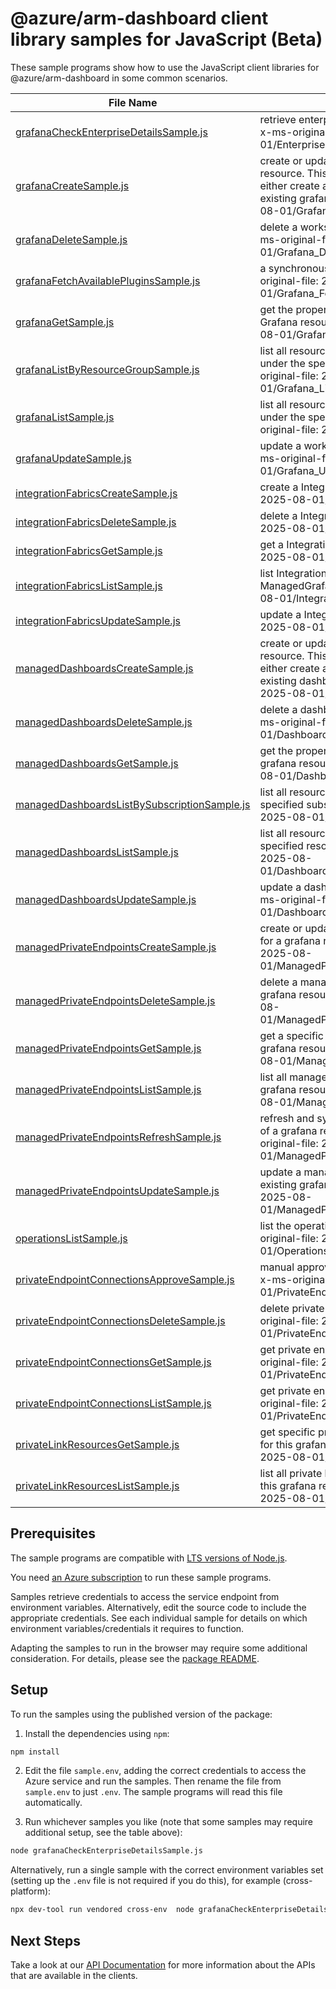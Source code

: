 # @azure/arm-dashboard client library samples for JavaScript (Beta)

These sample programs show how to use the JavaScript client libraries for @azure/arm-dashboard in some common scenarios.

| **File Name**                                                                             | **Description**                                                                                                                                                                                                    |
| ----------------------------------------------------------------------------------------- | ------------------------------------------------------------------------------------------------------------------------------------------------------------------------------------------------------------------ |
| [grafanaCheckEnterpriseDetailsSample.js][grafanacheckenterprisedetailssample]             | retrieve enterprise add-on details information x-ms-original-file: 2025-08-01/EnterpriseDetails_Post.json                                                                                                  |
| [grafanaCreateSample.js][grafanacreatesample]                                             | create or update a workspace for Grafana resource. This API is idempotent, so user can either create a new grafana or update an existing grafana. x-ms-original-file: 2025-08-01/Grafana_Create.json       |
| [grafanaDeleteSample.js][grafanadeletesample]                                             | delete a workspace for Grafana resource. x-ms-original-file: 2025-08-01/Grafana_Delete.json                                                                                                                |
| [grafanaFetchAvailablePluginsSample.js][grafanafetchavailablepluginssample]               | a synchronous resource action. x-ms-original-file: 2025-08-01/Grafana_FetchAvailablePlugins.json                                                                                                           |
| [grafanaGetSample.js][grafanagetsample]                                                   | get the properties of a specific workspace for Grafana resource. x-ms-original-file: 2025-08-01/Grafana_Get.json                                                                                           |
| [grafanaListByResourceGroupSample.js][grafanalistbyresourcegroupsample]                   | list all resources of workspaces for Grafana under the specified resource group. x-ms-original-file: 2025-08-01/Grafana_ListByResourceGroup.json                                                           |
| [grafanaListSample.js][grafanalistsample]                                                 | list all resources of workspaces for Grafana under the specified subscription. x-ms-original-file: 2025-08-01/Grafana_List.json                                                                            |
| [grafanaUpdateSample.js][grafanaupdatesample]                                             | update a workspace for Grafana resource. x-ms-original-file: 2025-08-01/Grafana_Update.json                                                                                                                |
| [integrationFabricsCreateSample.js][integrationfabricscreatesample]                       | create a IntegrationFabric x-ms-original-file: 2025-08-01/IntegrationFabrics_Create.json                                                                                                                   |
| [integrationFabricsDeleteSample.js][integrationfabricsdeletesample]                       | delete a IntegrationFabric x-ms-original-file: 2025-08-01/IntegrationFabrics_Delete.json                                                                                                                   |
| [integrationFabricsGetSample.js][integrationfabricsgetsample]                             | get a IntegrationFabric x-ms-original-file: 2025-08-01/IntegrationFabrics_Get.json                                                                                                                         |
| [integrationFabricsListSample.js][integrationfabricslistsample]                           | list IntegrationFabric resources by ManagedGrafana x-ms-original-file: 2025-08-01/IntegrationFabrics_List.json                                                                                             |
| [integrationFabricsUpdateSample.js][integrationfabricsupdatesample]                       | update a IntegrationFabric x-ms-original-file: 2025-08-01/IntegrationFabrics_Update.json                                                                                                                   |
| [managedDashboardsCreateSample.js][manageddashboardscreatesample]                         | create or update a dashboard for grafana resource. This API is idempotent, so user can either create a new dashboard or update an existing dashboard. x-ms-original-file: 2025-08-01/Dashboard_Create.json |
| [managedDashboardsDeleteSample.js][manageddashboardsdeletesample]                         | delete a dashboard for Grafana resource. x-ms-original-file: 2025-08-01/Dashboard_Delete.json                                                                                                              |
| [managedDashboardsGetSample.js][manageddashboardsgetsample]                               | get the properties of a specific dashboard for grafana resource. x-ms-original-file: 2025-08-01/Dashboard_Get.json                                                                                         |
| [managedDashboardsListBySubscriptionSample.js][manageddashboardslistbysubscriptionsample] | list all resources of dashboards under the specified subscription. x-ms-original-file: 2025-08-01/Dashboard_List.json                                                                                      |
| [managedDashboardsListSample.js][manageddashboardslistsample]                             | list all resources of dashboards under the specified resource group. x-ms-original-file: 2025-08-01/Dashboard_ListByResourceGroup.json                                                                     |
| [managedDashboardsUpdateSample.js][manageddashboardsupdatesample]                         | update a dashboard for Grafana resource. x-ms-original-file: 2025-08-01/Dashboard_Update.json                                                                                                              |
| [managedPrivateEndpointsCreateSample.js][managedprivateendpointscreatesample]             | create or update a managed private endpoint for a grafana resource. x-ms-original-file: 2025-08-01/ManagedPrivateEndpoints_Create.json                                                                     |
| [managedPrivateEndpointsDeleteSample.js][managedprivateendpointsdeletesample]             | delete a managed private endpoint for a grafana resource. x-ms-original-file: 2025-08-01/ManagedPrivateEndpoints_Delete.json                                                                               |
| [managedPrivateEndpointsGetSample.js][managedprivateendpointsgetsample]                   | get a specific managed private endpoint of a grafana resource. x-ms-original-file: 2025-08-01/ManagedPrivateEndpoints_Get.json                                                                             |
| [managedPrivateEndpointsListSample.js][managedprivateendpointslistsample]                 | list all managed private endpoints of a grafana resource. x-ms-original-file: 2025-08-01/ManagedPrivateEndpoints_List.json                                                                                 |
| [managedPrivateEndpointsRefreshSample.js][managedprivateendpointsrefreshsample]           | refresh and sync managed private endpoints of a grafana resource to latest state. x-ms-original-file: 2025-08-01/ManagedPrivateEndpoints_Refresh.json                                                      |
| [managedPrivateEndpointsUpdateSample.js][managedprivateendpointsupdatesample]             | update a managed private endpoint for an existing grafana resource. x-ms-original-file: 2025-08-01/ManagedPrivateEndpoints_Patch.json                                                                      |
| [operationsListSample.js][operationslistsample]                                           | list the operations for the provider x-ms-original-file: 2025-08-01/Operations_List.json                                                                                                                   |
| [privateEndpointConnectionsApproveSample.js][privateendpointconnectionsapprovesample]     | manual approve private endpoint connection x-ms-original-file: 2025-08-01/PrivateEndpointConnections_Approve.json                                                                                          |
| [privateEndpointConnectionsDeleteSample.js][privateendpointconnectionsdeletesample]       | delete private endpoint connection x-ms-original-file: 2025-08-01/PrivateEndpointConnections_Delete.json                                                                                                   |
| [privateEndpointConnectionsGetSample.js][privateendpointconnectionsgetsample]             | get private endpoint connections. x-ms-original-file: 2025-08-01/PrivateEndpointConnections_Get.json                                                                                                       |
| [privateEndpointConnectionsListSample.js][privateendpointconnectionslistsample]           | get private endpoint connection x-ms-original-file: 2025-08-01/PrivateEndpointConnections_List.json                                                                                                        |
| [privateLinkResourcesGetSample.js][privatelinkresourcesgetsample]                         | get specific private link resource information for this grafana resource x-ms-original-file: 2025-08-01/PrivateLinkResources_Get.json                                                                      |
| [privateLinkResourcesListSample.js][privatelinkresourceslistsample]                       | list all private link resources information for this grafana resource x-ms-original-file: 2025-08-01/PrivateLinkResources_List.json                                                                        |

## Prerequisites

The sample programs are compatible with [LTS versions of Node.js](https://github.com/nodejs/release#release-schedule).

You need [an Azure subscription][freesub] to run these sample programs.

Samples retrieve credentials to access the service endpoint from environment variables. Alternatively, edit the source code to include the appropriate credentials. See each individual sample for details on which environment variables/credentials it requires to function.

Adapting the samples to run in the browser may require some additional consideration. For details, please see the [package README][package].

## Setup

To run the samples using the published version of the package:

1. Install the dependencies using `npm`:

```bash
npm install
```

2. Edit the file `sample.env`, adding the correct credentials to access the Azure service and run the samples. Then rename the file from `sample.env` to just `.env`. The sample programs will read this file automatically.

3. Run whichever samples you like (note that some samples may require additional setup, see the table above):

```bash
node grafanaCheckEnterpriseDetailsSample.js
```

Alternatively, run a single sample with the correct environment variables set (setting up the `.env` file is not required if you do this), for example (cross-platform):

```bash
npx dev-tool run vendored cross-env  node grafanaCheckEnterpriseDetailsSample.js
```

## Next Steps

Take a look at our [API Documentation][apiref] for more information about the APIs that are available in the clients.

[grafanacheckenterprisedetailssample]: https://github.com/Azure/azure-sdk-for-js/blob/main/sdk/dashboard/arm-dashboard/samples/v2/javascript/grafanaCheckEnterpriseDetailsSample.js
[grafanacreatesample]: https://github.com/Azure/azure-sdk-for-js/blob/main/sdk/dashboard/arm-dashboard/samples/v2/javascript/grafanaCreateSample.js
[grafanadeletesample]: https://github.com/Azure/azure-sdk-for-js/blob/main/sdk/dashboard/arm-dashboard/samples/v2/javascript/grafanaDeleteSample.js
[grafanafetchavailablepluginssample]: https://github.com/Azure/azure-sdk-for-js/blob/main/sdk/dashboard/arm-dashboard/samples/v2/javascript/grafanaFetchAvailablePluginsSample.js
[grafanagetsample]: https://github.com/Azure/azure-sdk-for-js/blob/main/sdk/dashboard/arm-dashboard/samples/v2/javascript/grafanaGetSample.js
[grafanalistbyresourcegroupsample]: https://github.com/Azure/azure-sdk-for-js/blob/main/sdk/dashboard/arm-dashboard/samples/v2/javascript/grafanaListByResourceGroupSample.js
[grafanalistsample]: https://github.com/Azure/azure-sdk-for-js/blob/main/sdk/dashboard/arm-dashboard/samples/v2/javascript/grafanaListSample.js
[grafanaupdatesample]: https://github.com/Azure/azure-sdk-for-js/blob/main/sdk/dashboard/arm-dashboard/samples/v2/javascript/grafanaUpdateSample.js
[integrationfabricscreatesample]: https://github.com/Azure/azure-sdk-for-js/blob/main/sdk/dashboard/arm-dashboard/samples/v2/javascript/integrationFabricsCreateSample.js
[integrationfabricsdeletesample]: https://github.com/Azure/azure-sdk-for-js/blob/main/sdk/dashboard/arm-dashboard/samples/v2/javascript/integrationFabricsDeleteSample.js
[integrationfabricsgetsample]: https://github.com/Azure/azure-sdk-for-js/blob/main/sdk/dashboard/arm-dashboard/samples/v2/javascript/integrationFabricsGetSample.js
[integrationfabricslistsample]: https://github.com/Azure/azure-sdk-for-js/blob/main/sdk/dashboard/arm-dashboard/samples/v2/javascript/integrationFabricsListSample.js
[integrationfabricsupdatesample]: https://github.com/Azure/azure-sdk-for-js/blob/main/sdk/dashboard/arm-dashboard/samples/v2/javascript/integrationFabricsUpdateSample.js
[manageddashboardscreatesample]: https://github.com/Azure/azure-sdk-for-js/blob/main/sdk/dashboard/arm-dashboard/samples/v2/javascript/managedDashboardsCreateSample.js
[manageddashboardsdeletesample]: https://github.com/Azure/azure-sdk-for-js/blob/main/sdk/dashboard/arm-dashboard/samples/v2/javascript/managedDashboardsDeleteSample.js
[manageddashboardsgetsample]: https://github.com/Azure/azure-sdk-for-js/blob/main/sdk/dashboard/arm-dashboard/samples/v2/javascript/managedDashboardsGetSample.js
[manageddashboardslistbysubscriptionsample]: https://github.com/Azure/azure-sdk-for-js/blob/main/sdk/dashboard/arm-dashboard/samples/v2/javascript/managedDashboardsListBySubscriptionSample.js
[manageddashboardslistsample]: https://github.com/Azure/azure-sdk-for-js/blob/main/sdk/dashboard/arm-dashboard/samples/v2/javascript/managedDashboardsListSample.js
[manageddashboardsupdatesample]: https://github.com/Azure/azure-sdk-for-js/blob/main/sdk/dashboard/arm-dashboard/samples/v2/javascript/managedDashboardsUpdateSample.js
[managedprivateendpointscreatesample]: https://github.com/Azure/azure-sdk-for-js/blob/main/sdk/dashboard/arm-dashboard/samples/v2/javascript/managedPrivateEndpointsCreateSample.js
[managedprivateendpointsdeletesample]: https://github.com/Azure/azure-sdk-for-js/blob/main/sdk/dashboard/arm-dashboard/samples/v2/javascript/managedPrivateEndpointsDeleteSample.js
[managedprivateendpointsgetsample]: https://github.com/Azure/azure-sdk-for-js/blob/main/sdk/dashboard/arm-dashboard/samples/v2/javascript/managedPrivateEndpointsGetSample.js
[managedprivateendpointslistsample]: https://github.com/Azure/azure-sdk-for-js/blob/main/sdk/dashboard/arm-dashboard/samples/v2/javascript/managedPrivateEndpointsListSample.js
[managedprivateendpointsrefreshsample]: https://github.com/Azure/azure-sdk-for-js/blob/main/sdk/dashboard/arm-dashboard/samples/v2/javascript/managedPrivateEndpointsRefreshSample.js
[managedprivateendpointsupdatesample]: https://github.com/Azure/azure-sdk-for-js/blob/main/sdk/dashboard/arm-dashboard/samples/v2/javascript/managedPrivateEndpointsUpdateSample.js
[operationslistsample]: https://github.com/Azure/azure-sdk-for-js/blob/main/sdk/dashboard/arm-dashboard/samples/v2/javascript/operationsListSample.js
[privateendpointconnectionsapprovesample]: https://github.com/Azure/azure-sdk-for-js/blob/main/sdk/dashboard/arm-dashboard/samples/v2/javascript/privateEndpointConnectionsApproveSample.js
[privateendpointconnectionsdeletesample]: https://github.com/Azure/azure-sdk-for-js/blob/main/sdk/dashboard/arm-dashboard/samples/v2/javascript/privateEndpointConnectionsDeleteSample.js
[privateendpointconnectionsgetsample]: https://github.com/Azure/azure-sdk-for-js/blob/main/sdk/dashboard/arm-dashboard/samples/v2/javascript/privateEndpointConnectionsGetSample.js
[privateendpointconnectionslistsample]: https://github.com/Azure/azure-sdk-for-js/blob/main/sdk/dashboard/arm-dashboard/samples/v2/javascript/privateEndpointConnectionsListSample.js
[privatelinkresourcesgetsample]: https://github.com/Azure/azure-sdk-for-js/blob/main/sdk/dashboard/arm-dashboard/samples/v2/javascript/privateLinkResourcesGetSample.js
[privatelinkresourceslistsample]: https://github.com/Azure/azure-sdk-for-js/blob/main/sdk/dashboard/arm-dashboard/samples/v2/javascript/privateLinkResourcesListSample.js
[apiref]: https://learn.microsoft.com/javascript/api/@azure/arm-dashboard?view=azure-node-preview
[freesub]: https://azure.microsoft.com/free/
[package]: https://github.com/Azure/azure-sdk-for-js/tree/main/sdk/dashboard/arm-dashboard/README.md
